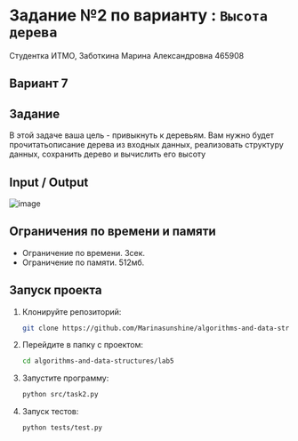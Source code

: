 # Задание №2 по варианту  : `Высота дерева`
Студентка ИТМО,  Заботкина Марина Александровна 465908

## Вариант 7

## Задание 
В этой задаче ваша цель - привыкнуть к деревьям. Вам нужно будет прочитатьописание дерева из входных данных, реализовать структуру данных, сохранить дерево и вычислить его высоту

## Input / Output 

![image](https://github.com/user-attachments/assets/2f4be68d-5609-4b14-b016-99aaf0206fad)

## Ограничения по времени и памяти

- Ограничение по времени. 3сек.
- Ограничение по памяти. 512мб.

## Запуск проекта
1. Клонируйте репозиторий:
   ```bash
   git clone https://github.com/Marinasunshine/algorithms-and-data-structures.git
   ```
2. Перейдите в папку с проектом:
   ```bash
   cd algorithms-and-data-structures/lab5
   ```
3. Запустите программу:
   ```bash
   python src/task2.py
   ```

4. Запуск тестов:
   ```bash
   python tests/test.py
   ```
